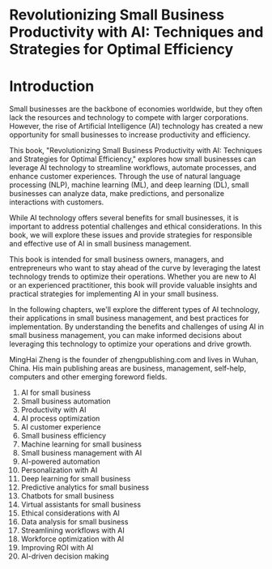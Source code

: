 # Revolutionizing Small Business Productivity with AI: Techniques and Strategies for Optimal Efficiency

# Introduction

Small businesses are the backbone of economies worldwide, but they often lack the resources and technology to compete with larger corporations. However, the rise of Artificial Intelligence (AI) technology has created a new opportunity for small businesses to increase productivity and efficiency.

This book, "Revolutionizing Small Business Productivity with AI: Techniques and Strategies for Optimal Efficiency," explores how small businesses can leverage AI technology to streamline workflows, automate processes, and enhance customer experiences. Through the use of natural language processing (NLP), machine learning (ML), and deep learning (DL), small businesses can analyze data, make predictions, and personalize interactions with customers.

While AI technology offers several benefits for small businesses, it is important to address potential challenges and ethical considerations. In this book, we will explore these issues and provide strategies for responsible and effective use of AI in small business management.

This book is intended for small business owners, managers, and entrepreneurs who want to stay ahead of the curve by leveraging the latest technology trends to optimize their operations. Whether you are new to AI or an experienced practitioner, this book will provide valuable insights and practical strategies for implementing AI in your small business.

In the following chapters, we'll explore the different types of AI technology, their applications in small business management, and best practices for implementation. By understanding the benefits and challenges of using AI in small business management, you can make informed decisions about leveraging this technology to optimize your operations and drive growth.

MingHai Zheng is the founder of zhengpublishing.com and lives in Wuhan, China. His main publishing areas are business, management, self-help, computers and other emerging foreword fields.



1. AI for small business
2. Small business automation
3. Productivity with AI
4. AI process optimization
5. AI customer experience
6. Small business efficiency
7. Machine learning for small business
8. Small business management with AI
9. AI-powered automation
10. Personalization with AI
11. Deep learning for small business
12. Predictive analytics for small business
13. Chatbots for small business
14. Virtual assistants for small business
15. Ethical considerations with AI
16. Data analysis for small business
17. Streamlining workflows with AI
18. Workforce optimization with AI
19. Improving ROI with AI
20. AI-driven decision making

